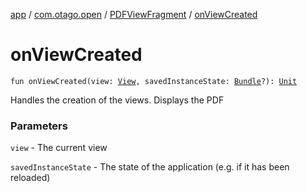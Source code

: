 [app](../../index.md) / [com.otago.open](../index.md) / [PDFViewFragment](index.md) / [onViewCreated](./on-view-created.md)

# onViewCreated

`fun onViewCreated(view: `[`View`](https://developer.android.com/reference/android/view/View.html)`, savedInstanceState: `[`Bundle`](https://developer.android.com/reference/android/os/Bundle.html)`?): `[`Unit`](https://kotlinlang.org/api/latest/jvm/stdlib/kotlin/-unit/index.html)

Handles the creation of the views.
Displays the PDF

### Parameters

`view` - The current view

`savedInstanceState` - The state of the application (e.g. if it has been reloaded)